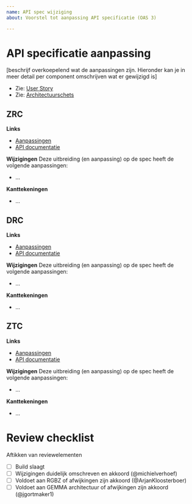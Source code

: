 ```yaml
---
name: API spec wijziging
about: Voorstel tot aanpassing API specificatie (OAS 3)

---
```


# API specificatie aanpassing

[beschrijf overkoepelend wat de aanpassingen zijn. Hieronder kan je in meer
detail per component omschrijven wat er gewijzigd is]

* Zie: [User Story](https://github.com/VNG-Realisatie/gemma-zaken/issues/XXX)
* Zie: [Architectuurschets](https://github.com/VNG-Realisatie/gemma-zaken/issues/XXX)

## ZRC

**Links**

* [Aanpassingen](https://github.com/VNG-Realisatie/gemma-documentregistratiecomponent/pull/X)
* [API documentatie](http://rebilly.github.io/ReDoc/?url=https://raw.githubusercontent.com/VNG-Realisatie/gemma-zaken/<branch>/api-specificatie/zrc/openapi.yaml)


**Wijzigingen**
Deze uitbreiding (en aanpassing) op de spec heeft de volgende
aanpassingen:

* ...

**Kanttekeningen**

* ...

## DRC

**Links**

* [Aanpassingen](https://github.com/VNG-Realisatie/gemma-documentregistratiecomponent/pull/X)
* [API documentatie](http://rebilly.github.io/ReDoc/?url=https://raw.githubusercontent.com/VNG-Realisatie/gemma-zaken/<branch>/api-specificatie/drc/openapi.yaml)


**Wijzigingen**
Deze uitbreiding (en aanpassing) op de spec heeft de volgende
aanpassingen:

* ...

**Kanttekeningen**

* ...

## ZTC

**Links**

* [Aanpassingen](https://github.com/VNG-Realisatie/gemma-zaaktypecatalous/pull/X)
* [API documentatie](http://rebilly.github.io/ReDoc/?url=https://raw.githubusercontent.com/VNG-Realisatie/gemma-zaken/<branch>/api-specificatie/ztc/openapi.yaml)


**Wijzigingen**
Deze uitbreiding (en aanpassing) op de spec heeft de volgende
aanpassingen:

* ...

**Kanttekeningen**

* ...


# Review checklist

Aftikken van reviewelementen

- [ ] Build slaagt
- [ ] Wijzigingen duidelijk omschreven en akkoord (@michielverhoef)
- [ ] Voldoet aan RGBZ of afwijkingen zijn akkoord (@ArjanKloosterboer)
- [ ] Voldoet aan GEMMA architectuur of afwijkingen zijn akkoord (@jgortmaker1)
